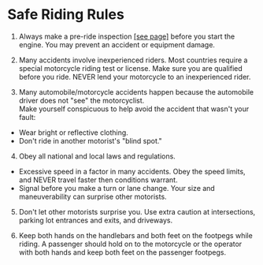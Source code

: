 # Safe Riding Rules

1. Always make a pre-ride inspection [\[see page\]](../06) before you start the engine. You may prevent an accident or equipment damage.

2. Many accidents involve inexperienced riders. Most countries require a special motorcycle riding test or license. Make sure you are qualified before you ride. NEVER lend your motorcycle to an inexperienced rider.

3. Many automobile/motorcycle accidents happen because the automobile driver does not "see" the motorcyclist.  
Make yourself conspicuous to help avoid the accident that wasn't your fault:

* Wear bright or reflective clothing.
* Don't ride in another motorist's "blind spot."

4. Obey all national and local laws and regulations.

* Excessive speed in a factor in many accidents. Obey the speed limits, and NEVER travel faster then conditions warrant.
* Signal before you make a turn or lane change. Your size and maneuverability can surprise other motorists.

5. Don't let other motorists surprise you. Use extra caution at intersections, parking lot entrances and exits, and driveways.

6. Keep both hands on the handlebars and both feet on the footpegs while riding. A passenger should hold on to the motorcycle or the operator with both hands and keep both feet on the passenger footpegs.

